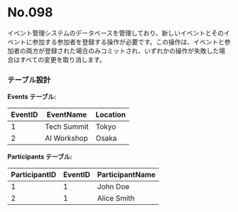# No.098

イベント管理システムのデータベースを管理しており、新しいイベントとそのイベントに参加する参加者を登録する操作が必要です。この操作は、イベントと参加者の両方が登録された場合のみコミットされ、いずれかの操作が失敗した場合はすべての変更を取り消します。

### テーブル設計

**Events テーブル:**

| EventID | EventName     | Location     |
|---------|---------------|--------------|
| 1       | Tech Summit   | Tokyo        |
| 2       | AI Workshop   | Osaka        |

**Participants テーブル:**

| ParticipantID | EventID | ParticipantName |
|---------------|---------|-----------------|
| 1             | 1       | John Doe        |
| 2             | 1       | Alice Smith     |
